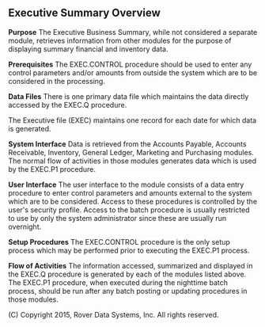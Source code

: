 ## Executive Summary Overview
<PageHeader />

**Purpose**
The Executive Business Summary, while not considered a separate module,
retrieves information from other modules for the purpose of displaying summary
financial and inventory data.

**Prerequisites**
The EXEC.CONTROL procedure should be used to enter any
control parameters and/or amounts from outside the system which are to be
considered in the processing.

**Data Files**
There is one primary data file which maintains the data directly accessed by
the EXEC.Q procedure.

The Executive file (EXEC) maintains one record for each date for which data is
generated.

**System Interface**
Data is retrieved from the Accounts Payable, Accounts Receivable, Inventory,
General Ledger, Marketing and Purchasing modules. The normal flow of
activities in those modules generates data which is used by the
EXEC.P1 procedure.

**User Interface**
The user interface to the module consists of a data entry procedure to enter
control parameters and amounts external to the system which are to be
considered. Access to these procedures is controlled by the user's security
profile. Access to the batch procedure is usually restricted to use by only
the system administrator since these are usually run overnight.

**Setup Procedures**
The EXEC.CONTROL procedure is the only setup process which
may be performed prior to executing the EXEC.P1 process.

**Flow of Activities**
The information accessed, summarized and displayed in the EXEC.Q
procedure is generated by each of the modules listed above. The
EXEC.P1 procedure, when executed during the nighttime batch
process, should be run after any batch posting or updating procedures in those
modules.


(C) Copyright 2015, Rover Data Systems, Inc.
All rights reserved.<br>
<badge text= "Version 8.10.57 " vertical="middle" />

<PageFooter />
